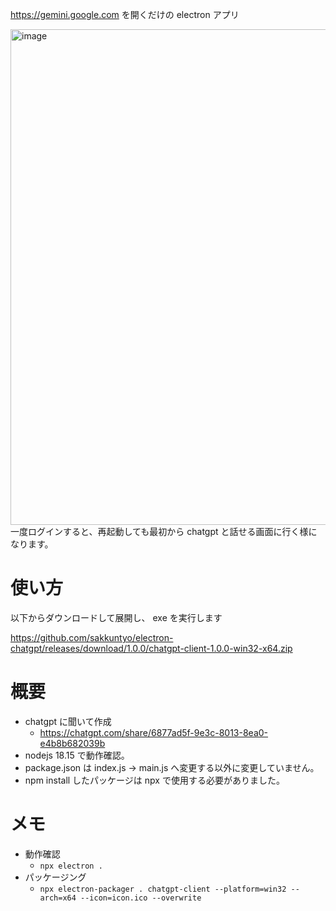https://gemini.google.com を開くだけの electron アプリ

<img width="1266" height="793" alt="image" src="https://github.com/user-attachments/assets/36b78d81-2e83-41e6-846d-5b5d48195b8a" />
一度ログインすると、再起動しても最初から chatgpt と話せる画面に行く様になります。

# 使い方
以下からダウンロードして展開し、 exe を実行します

https://github.com/sakkuntyo/electron-chatgpt/releases/download/1.0.0/chatgpt-client-1.0.0-win32-x64.zip

# 概要
- chatgpt に聞いて作成
  - https://chatgpt.com/share/6877ad5f-9e3c-8013-8ea0-e4b8b682039b
- nodejs 18.15 で動作確認。
- package.json は index.js -> main.js へ変更する以外に変更していません。
- npm install したパッケージは npx で使用する必要がありました。

# メモ
- 動作確認
  - ```npx electron .```
- パッケージング
  - ```npx electron-packager . chatgpt-client --platform=win32 --arch=x64 --icon=icon.ico --overwrite```
